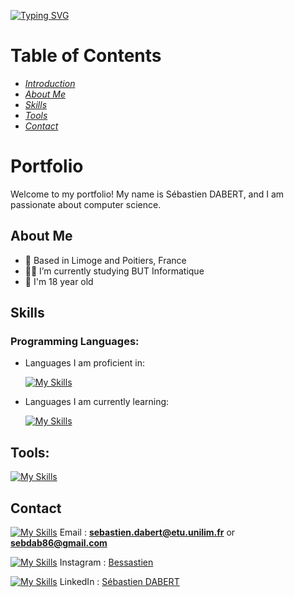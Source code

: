 [![Typing SVG](https://readme-typing-svg.demolab.com?font=Fira+Code&pause=1000&width=435&lines=Hi+!+I'm+EXIGA+Owen)](https://git.io/typing-svg)


# Table of Contents
* _[Introduction](#portfolio)_
* _[About Me](#about-me)_
* _[Skills](#skills)_
* _[Tools](#tools)_
* _[Contact](#contact)_



# Portfolio

Welcome to my portfolio! My name is Sébastien DABERT, and I am passionate about computer science.



## About Me

- 🏡 Based in Limoge and Poitiers, France
- 👨‍🎓 I’m currently studying BUT Informatique
- 🌱 I'm 18 year old 



## Skills

### Programming Languages:

- Languages I am proficient in:

  [![My Skills](https://skillicons.dev/icons?i=py)](https://skillicons.dev)

- Languages I am currently learning:
  
  [![My Skills](https://skillicons.dev/icons?i=c,html,css,java,bash)](https://skillicons.dev)

## Tools:

  [![My Skills](https://skillicons.dev/icons?i=discord,github,debian,windows,phpstorm,pycharm,clion,vscode)](https://skillicons.dev)

## Contact

[![My Skills](https://skillicons.dev/icons?i=gmail)](https://skillicons.dev) Email : **sebastien.dabert@etu.unilim.fr** or **sebdab86@gmail.com**

[![My Skills](https://skillicons.dev/icons?i=instagram)](https://skillicons.dev) Instagram : [Bessastien](https://www.instagram.com/bessastien/)

[![My Skills](https://skillicons.dev/icons?i=linkedin)](https://skillicons.dev) LinkedIn : [Sébastien DABERT](https://fr.linkedin.com/in/s%C3%A9bastien-dabert-0940b51b9)
